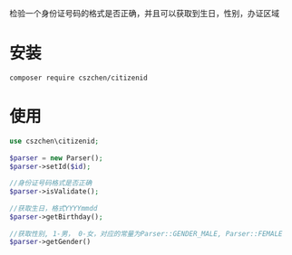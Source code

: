 检验一个身份证号码的格式是否正确，并且可以获取到生日，性别，办证区域

安装
===

`composer require cszchen/citizenid`

使用
===

```php
use cszchen\citizenid;
    
$parser = new Parser();
$parser->setId($id);
    
//身份证号码格式是否正确
$parser->isValidate();
    
//获取生日，格式YYYYmmdd
$parser->getBirthday();
    
//获取性别, 1-男， 0-女，对应的常量为Parser::GENDER_MALE, Parser::FEMALE
$parser->getGender()
    
```	
